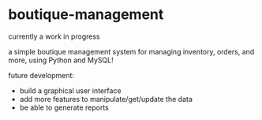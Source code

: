 # boutique-management
currently a work in progress 

a simple boutique management system for managing inventory, orders, and more, using Python and MySQL! 

future development: 
- build a graphical user interface 
- add more features to manipulate/get/update the data 
- be able to generate reports 
